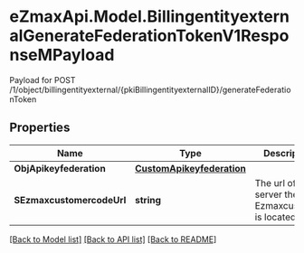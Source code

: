 # eZmaxApi.Model.BillingentityexternalGenerateFederationTokenV1ResponseMPayload
Payload for POST /1/object/billingentityexternal/{pkiBillingentityexternalID}/generateFederationToken

## Properties

Name | Type | Description | Notes
------------ | ------------- | ------------- | -------------
**ObjApikeyfederation** | [**CustomApikeyfederation**](CustomApikeyfederation.md) |  | 
**SEzmaxcustomercodeUrl** | **string** | The url of the server the Ezmaxcustomer is located | 

[[Back to Model list]](../README.md#documentation-for-models) [[Back to API list]](../README.md#documentation-for-api-endpoints) [[Back to README]](../README.md)

